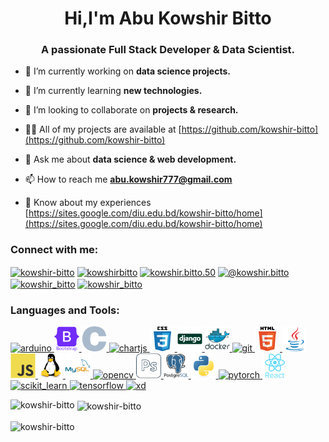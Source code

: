 <h1 align="center">Hi,I'm Abu Kowshir Bitto</h1>
<h3 align="center">A passionate Full Stack Developer & Data Scientist.</h3>

- 🔭 I’m currently working on **data science projects.**

- 🌱 I’m currently learning **new technologies.**

- 👯 I’m looking to collaborate on **projects & research.**

- 👨‍💻 All of my projects are available at [https://github.com/kowshir-bitto](https://github.com/kowshir-bitto)

- 💬 Ask me about **data science & web development.**

- 📫 How to reach me **abu.kowshir777@gmail.com**

- 📄 Know about my experiences [https://sites.google.com/diu.edu.bd/kowshir-bitto/home](https://sites.google.com/diu.edu.bd/kowshir-bitto/home)

<h3 align="left">Connect with me:</h3>
<p align="left">
<a href="https://linkedin.com/in/kowshir-bitto" target="blank"><img align="center" src="https://cdn.jsdelivr.net/npm/simple-icons@3.0.1/icons/linkedin.svg" alt="kowshir-bitto" height="30" width="40" /></a>
<a href="https://kaggle.com/kowshirbitto" target="blank"><img align="center" src="https://cdn.jsdelivr.net/npm/simple-icons@3.0.1/icons/kaggle.svg" alt="kowshirbitto" height="30" width="40" /></a>
<a href="https://fb.com/kowshir.bitto.50" target="blank"><img align="center" src="https://cdn.jsdelivr.net/npm/simple-icons@3.0.1/icons/facebook.svg" alt="kowshir.bitto.50" height="30" width="40" /></a>
<a href="https://medium.com/@kowshir.bitto" target="blank"><img align="center" src="https://cdn.jsdelivr.net/npm/simple-icons@3.0.1/icons/medium.svg" alt="@kowshir.bitto" height="30" width="40" /></a>
<a href="https://www.youtube.com/c/kowshir_bitto" target="blank"><img align="center" src="https://cdn.jsdelivr.net/npm/simple-icons@3.0.1/icons/youtube.svg" alt="kowshir_bitto" height="30" width="40" /></a>
<a href="https://www.hackerrank.com/kowshir_bitto" target="blank"><img align="center" src="https://cdn.jsdelivr.net/npm/simple-icons@3.0.1/icons/hackerrank.svg" alt="kowshir_bitto" height="30" width="40" /></a>
</p>

<h3 align="left">Languages and Tools:</h3>
<p align="left"> <a href="https://www.arduino.cc/" target="_blank"> <img src="https://cdn.worldvectorlogo.com/logos/arduino-1.svg" alt="arduino" width="40" height="40"/> </a> <a href="https://getbootstrap.com" target="_blank"> <img src="https://raw.githubusercontent.com/devicons/devicon/master/icons/bootstrap/bootstrap-plain-wordmark.svg" alt="bootstrap" width="40" height="40"/> </a> <a href="https://www.cprogramming.com/" target="_blank"> <img src="https://raw.githubusercontent.com/devicons/devicon/master/icons/c/c-original.svg" alt="c" width="40" height="40"/> </a> <a href="https://www.chartjs.org" target="_blank"> <img src="https://www.chartjs.org/media/logo-title.svg" alt="chartjs" width="40" height="40"/> </a> <a href="https://www.w3schools.com/css/" target="_blank"> <img src="https://raw.githubusercontent.com/devicons/devicon/master/icons/css3/css3-original-wordmark.svg" alt="css3" width="40" height="40"/> </a> <a href="https://www.djangoproject.com/" target="_blank"> <img src="https://raw.githubusercontent.com/devicons/devicon/master/icons/django/django-original.svg" alt="django" width="40" height="40"/> </a> <a href="https://www.docker.com/" target="_blank"> <img src="https://raw.githubusercontent.com/devicons/devicon/master/icons/docker/docker-original-wordmark.svg" alt="docker" width="40" height="40"/> </a> <a href="https://git-scm.com/" target="_blank"> <img src="https://www.vectorlogo.zone/logos/git-scm/git-scm-icon.svg" alt="git" width="40" height="40"/> </a> <a href="https://www.w3.org/html/" target="_blank"> <img src="https://raw.githubusercontent.com/devicons/devicon/master/icons/html5/html5-original-wordmark.svg" alt="html5" width="40" height="40"/> </a> <a href="https://www.java.com" target="_blank"> <img src="https://raw.githubusercontent.com/devicons/devicon/master/icons/java/java-original.svg" alt="java" width="40" height="40"/> </a> <a href="https://developer.mozilla.org/en-US/docs/Web/JavaScript" target="_blank"> <img src="https://raw.githubusercontent.com/devicons/devicon/master/icons/javascript/javascript-original.svg" alt="javascript" width="40" height="40"/> </a> <a href="https://www.linux.org/" target="_blank"> <img src="https://raw.githubusercontent.com/devicons/devicon/master/icons/linux/linux-original.svg" alt="linux" width="40" height="40"/> </a> <a href="https://www.mysql.com/" target="_blank"> <img src="https://raw.githubusercontent.com/devicons/devicon/master/icons/mysql/mysql-original-wordmark.svg" alt="mysql" width="40" height="40"/> </a> <a href="https://opencv.org/" target="_blank"> <img src="https://www.vectorlogo.zone/logos/opencv/opencv-icon.svg" alt="opencv" width="40" height="40"/> </a> <a href="https://www.photoshop.com/en" target="_blank"> <img src="https://raw.githubusercontent.com/devicons/devicon/master/icons/photoshop/photoshop-line.svg" alt="photoshop" width="40" height="40"/> </a> <a href="https://www.postgresql.org" target="_blank"> <img src="https://raw.githubusercontent.com/devicons/devicon/master/icons/postgresql/postgresql-original-wordmark.svg" alt="postgresql" width="40" height="40"/> </a> <a href="https://www.python.org" target="_blank"> <img src="https://raw.githubusercontent.com/devicons/devicon/master/icons/python/python-original.svg" alt="python" width="40" height="40"/> </a> <a href="https://pytorch.org/" target="_blank"> <img src="https://www.vectorlogo.zone/logos/pytorch/pytorch-icon.svg" alt="pytorch" width="40" height="40"/> </a> <a href="https://reactjs.org/" target="_blank"> <img src="https://raw.githubusercontent.com/devicons/devicon/master/icons/react/react-original-wordmark.svg" alt="react" width="40" height="40"/> </a> <a href="https://scikit-learn.org/" target="_blank"> <img src="https://upload.wikimedia.org/wikipedia/commons/0/05/Scikit_learn_logo_small.svg" alt="scikit_learn" width="40" height="40"/> </a> <a href="https://www.tensorflow.org" target="_blank"> <img src="https://www.vectorlogo.zone/logos/tensorflow/tensorflow-icon.svg" alt="tensorflow" width="40" height="40"/> </a> <a href="https://www.adobe.com/products/xd.html" target="_blank"> <img src="https://cdn.worldvectorlogo.com/logos/adobe-xd.svg" alt="xd" width="40" height="40"/> </a> </p>

<p><img align="left" src="https://github-readme-stats.vercel.app/api/top-langs?username=kowshir-bitto&show_icons=true&locale=en&layout=compact" alt="kowshir-bitto" /></p>

<p>&nbsp;<img align="center" src="https://github-readme-stats.vercel.app/api?username=kowshir-bitto&show_icons=true&locale=en" alt="kowshir-bitto" /></p>

<p><img align="center" src="https://github-readme-streak-stats.herokuapp.com/?user=kowshir-bitto&" alt="kowshir-bitto" /></p>
